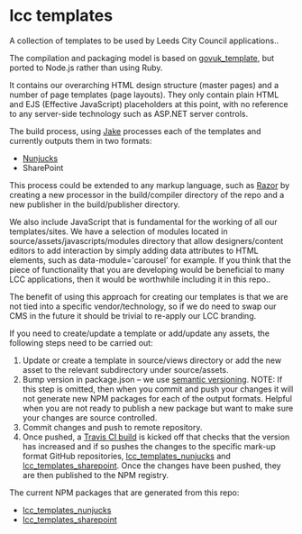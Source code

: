 # lcc templates

A collection of templates to be used by Leeds City Council applications.. 

The compilation and packaging model is based on [govuk_template](https://github.com/alphagov/govuk_template), but ported to Node.js rather than using Ruby.

It contains our overarching HTML design structure (master pages) and a number of page templates (page layouts). They only contain plain HTML and EJS (Effective JavaScript) placeholders at this point, with no reference to any server-side technology such as ASP.NET server controls.  

The build process, using [Jake](http://jakejs.com) processes each of the templates and currently outputs them in two formats: 
* [Nunjucks](https://mozilla.github.io/nunjucks/)
* SharePoint

This process could be extended to any markup language, such as [Razor](https://docs.microsoft.com/en-us/aspnet/core/mvc/views/razor) by creating a new processor in the build/compiler directory of the repo and a new publisher in the build/publisher directory. 

We also include JavaScript that is fundamental for the working of all our templates/sites. We have a selection of modules located in source/assets/javascripts/modules directory that allow designers/content editors to add interaction by simply adding data attributes to HTML elements, such as data-module='carousel' for example. If you think that the piece of functionality that you are developing would be beneficial to many LCC applications, then it would be worthwhile including it in this repo..

The benefit of using this approach for creating our templates is that we are not tied into a specific vendor/technology, so if we do need to swap our CMS in the future it should be trivial to re-apply our LCC branding.

If you need to create/update a template or add/update any assets, the following steps need to be carried out:

1. Update or create a template in source/views directory or add the new asset to the relevant subdirectory under source/assets.
2. Bump version in package.json – we use [semantic versioning](http://semver.org/). NOTE: If this step is omitted, then when you commit and push your changes it will not generate new NPM packages for each of the output formats.  Helpful when you are not ready to publish a new package but want to make sure your changes are source controlled.
3. Commit changes and push to remote repository.
4. Once pushed, a [Travis CI build](https://travis-ci.org/lccgov/lcc_templates) is kicked off that checks that the version has increased and if so pushes the changes to the specific mark-up format GitHub repositories, [lcc_templates_nunjucks](https://github.com/lccgov/lcc_templates_nunjucks) and [lcc_templates_sharepoint](https://github.com/lccgov/lcc_templates_sharepoint).  Once the changes have been pushed, they are then published to the NPM registry.

The current NPM packages that are generated from this repo:
 * [lcc_templates_nunjucks](https://www.npmjs.com/package/lcc_templates_nunjucks)
 * [lcc_templates_sharepoint](https://www.npmjs.com/package/lcc_templates_sharepoint)